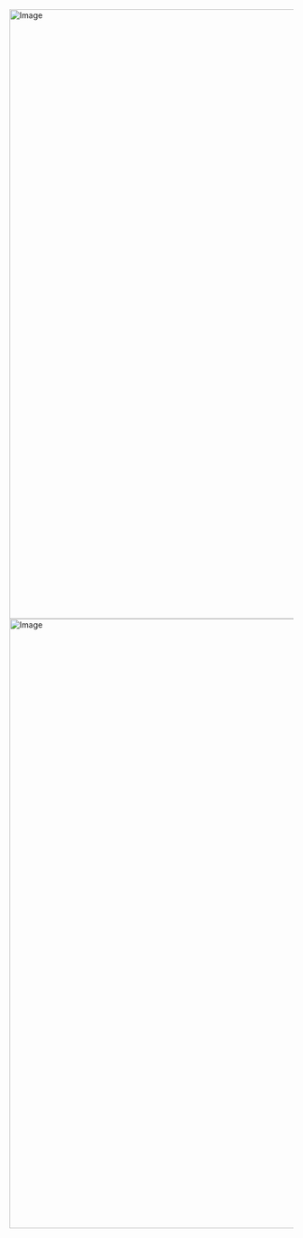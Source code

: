<img width="1920" height="1080" alt="Image" src="https://github.com/user-attachments/assets/b8e53027-9cef-47d9-92cf-73f1483cbbeb" />
<img width="1920" height="1080" alt="Image" src="https://github.com/user-attachments/assets/6410a9b9-4e1a-4d9b-9209-8897a91167a3" />
